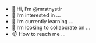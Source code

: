 - 👋 Hi, I’m @mrstnystir
- 👀 I’m interested in ...
- 🌱 I’m currently learning ...
- 💞️ I’m looking to collaborate on ...
- 📫 How to reach me ...

<!---
mrstnystir/mrstnystir is a ✨ special ✨ repository because its `README.md` (this file) appears on your GitHub profile.
You can click the Preview link to take a look at your changes.
--->
